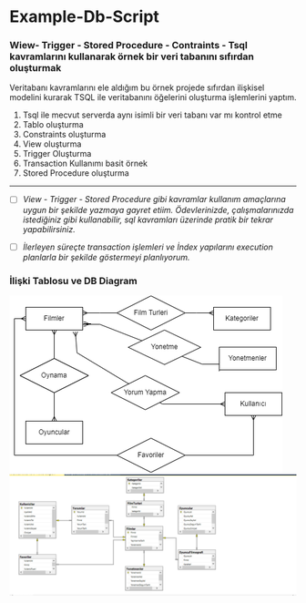 # Example-Db-Script #

### Wiew- Trigger - Stored Procedure - Contraints - Tsql kavramlarını kullanarak örnek bir veri tabanını sıfırdan oluşturmak ###

Veritabanı kavramlarını ele aldığım bu örnek projede sıfırdan ilişkisel modelini kurarak TSQL ile veritabanını öğelerini oluşturma işlemlerini yaptım. 
1. Tsql ile mecvut serverda aynı isimli bir veri tabanı var mı kontrol etme
2. Tablo oluşturma
3. Constraints oluşturma 
4. View oluşturma
5. Trigger Oluşturma
6. Transaction Kullanımı basit örnek 
7. Stored Procedure oluşturma

---
- [ ] *View - Trigger - Stored Procedure gibi kavramlar kullanım amaçlarına uygun bir şekilde yazmaya gayret etiim. Ödevlerinizde, çalışmalarınızda istediğiniz gibi kullanabilir, sql kavramları üzerinde pratik bir tekrar yapabilirsiniz.*

- [ ] *İlerleyen süreçte transaction işlemleri ve İndex yapılarını execution planlarla bir şekilde göstermeyi planlıyorum.*

### İlişki Tablosu ve DB Diagram
![git_islevleri.jpg](https://github.com/hasanbaysal/Example-Db-Script/blob/master/relation%20diagram.png)
![git_islevleri.jpg](https://github.com/hasanbaysal/Example-Db-Script/blob/master/db-diagram.png)
